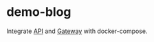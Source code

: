 # demo-blog

Integrate [API](https://github.com/Edwardz43/demo-blog-api) and [Gateway](https://github.com/Edwardz43/demo-blog-apigateway) with docker-compose.

